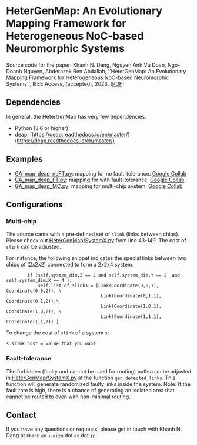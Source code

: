 # HeterGenMap:  An Evolutionary Mapping Framework for Heterogeneous NoC-based Neuromorphic Systems

Source code for the paper: Khanh N. Dang, Nguyen Anh Vu Doan, Ngo-Doanh Nguyen, Abderazek Ben Abdallah, ''HeterGenMap: An Evolutionary Mapping Framework for Heterogeneous NoC-based Neuromorphic Systems'', IEEE Access, (accepted), 2023. \[[PDF](https://ieeexplore.ieee.org/stamp/stamp.jsp?tp=&arnumber=10366249)\]

## Dependencies

In general, the HeterGenMap has very few dependencies:

- Python (3.6 or higher)
- deap: [https://deap.readthedocs.io/en/master/](https://deap.readthedocs.io/en/master/)

## Examples

- [GA_map_deap_noFT.py](GA_map_deap_noFT.py): mapping for no fault-tolerance. [Google Collab](https://colab.research.google.com/drive/1KAuu-4VKoFIajKKvcdWMlc8g8wBRMmB3?usp=sharing)
- [GA_map_deap_FT.py](GA_map_deap_FT.py): mapping for with fault-tolerance.  [Google Collab](https://colab.research.google.com/drive/1C9W8oRPbxi7NqIPawyb3EBWi3ex_KscT?usp=sharing)
- [GA_map_deap_MC.py](GA_map_deap_MC.py): mapping for multi-chip system. [Google Collab](https://colab.research.google.com/drive/1bPidpoPtGOssBShiS8JYHhcS31HcCIQY?usp=sharing)


## Configurations

### Multi-chip

The source came with a pre-defined set of `slink` (links between chips). Please check out [HeterGenMap/SystemX.py](HeterGenMap/SystemX.py) from line 43-149.
The cost of `slink` can be adjusted.

For instance, the following snippet indicates the special links between two chips of (2x2x2) connected to form a 2x2x4 system.


```
        if (self.system_dim.Z == 2 and self.system_dim.Y == 2  and self.system_dim.X == 4 ):
            self.list_of_slinks = [Link(Coordinate(0,0,1), Coordinate(0,0,2)), \
                                    Link(Coordinate(0,1,1), Coordinate(0,1,2)),\
                                    Link(Coordinate(1,0,1), Coordinate(1,0,2)), \
                                    Link(Coordinate(1,1,1), Coordinate(1,1,2)) ]
```

To change the cost of `slink` of a system `s`: 
```
s.slink_cost = value_that_you_want
```


### Fault-tolerance

The forbidden (faulty and cannot be used for routing) paths can be adjusted in  [HeterGenMap/SystemX.py](HeterGenMap/SystemX.py) at the function `gen_defected_links`.
This function will generate randomized faulty links inside the system.
Note: If the fault rate is high, there is a chance of generating an isolated area that cannot be routed to even with non-minimal routing.


## Contact

If you have any questions or requests, please get in touch with Khanh N. Dang at `khanh` @ `u-aizu` dot `ac` dot `jp`
